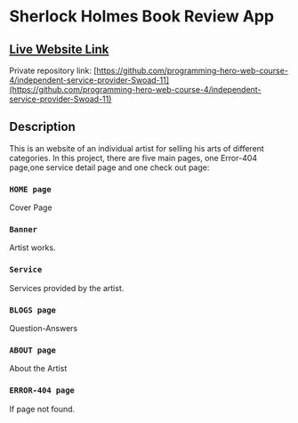 # Sherlock Holmes Book Review App

## [Live Website Link](https://the-hijibiji-canvas.netlify.app/)

Private repository link: [https://github.com/programming-hero-web-course-4/independent-service-provider-Swoad-11](https://github.com/programming-hero-web-course-4/independent-service-provider-Swoad-11)

## Description
This is an website of an individual artist for selling his arts of different categories.
In this project, there are five main pages, one Error-404 page,one service detail page and one check out page:

### `HOME page`

Cover Page

### `Banner`

Artist works.

### `Service`

Services provided by the artist.

### `BLOGS page`

Question-Answers

### `ABOUT page`

About the Artist

### `ERROR-404 page`

If page not found.

